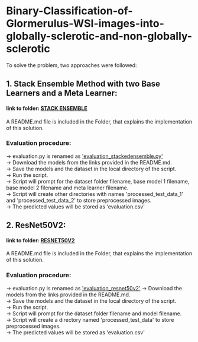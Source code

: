 # Binary-Classification-of-Glormerulus-WSI-images-into-globally-sclerotic-and-non-globally-sclerotic

To solve the problem, two approaches were followed:

## 1. Stack Ensemble Method with two Base Learners and a Meta Learner:
#### link to folder: [STACK ENSEMBLE](https://github.com/Kiran-Inagadapa/Binary-Classification-of-Glormerulus-WSI-images-into-globally-sclerotic-and-non-globally-sclerotic/tree/main/STACK%20ENSEMBLE)
A README.md file is included in the Folder, that explains the implementation of this solution.
### Evaluation procedure:
-> evaluation.py is renamed as ['evaluation_stackedensemble.py'](https://github.com/Kiran-Inagadapa/Binary-Classification-of-Glormerulus-WSI-images-into-globally-sclerotic-and-non-globally-sclerotic/blob/main/STACK%20ENSEMBLE/evaluation_stackedensemble.py)\
-> Download the models from the links provided in the README.md.\
-> Save the models and the dataset in the local directory of the script.\
-> Run the script.\
-> Script will prompt for the dataset folder filename, base model 1 filename, base model 2 filename and meta learner filename.\
-> Script will create other directories with names 'processed_test_data_1' and 'processed_test_data_2' to store preprocessed images.\
-> The predicted values will be stored as 'evaluation.csv'

## 2. ResNet50V2:
#### link to folder: [RESNET50V2](https://github.com/Kiran-Inagadapa/Binary-Classification-of-Glormerulus-WSI-images-into-globally-sclerotic-and-non-globally-sclerotic/tree/main/RESNET50V2)
A README.md file is included in the Folder, that explains the implementation of this solution.
### Evaluation procedure:
-> evaluation.py is renamed as ['evaluation_resnet50v2'](https://github.com/Kiran-Inagadapa/Binary-Classification-of-Glormerulus-WSI-images-into-globally-sclerotic-and-non-globally-sclerotic/blob/main/RESNET50V2/evaluation_resnet50v2.py)
-> Download the models from the links provided in the README.md.\
-> Save the models and the dataset in the local directory of the script.\
-> Run the script.\
-> Script will prompt for the dataset folder filename and model filename.\
-> Script will create a directory named 'processed_test_data' to store preprocessed images.\
-> The predicted values will be stored as 'evaluation.csv'
